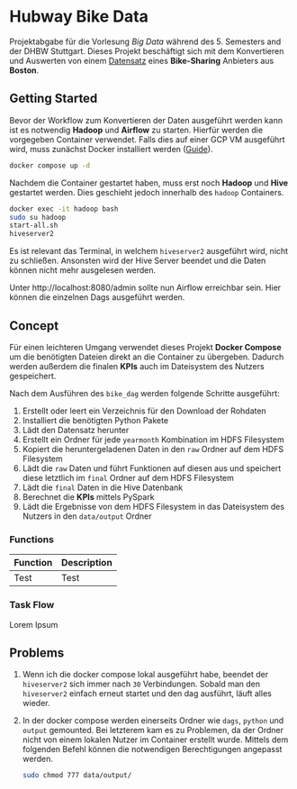 # Hubway Bike Data

Projektabgabe für die Vorlesung _Big Data_ während des 5. Semesters and der DHBW Stuttgart. Dieses Projekt beschäftigt sich mit dem Konvertieren und Auswerten von einem [Datensatz](https://www.kaggle.com/datasets/acmeyer/hubway-data) eines **Bike-Sharing** Anbieters aus **Boston**.

## Getting Started

Bevor der Workflow zum Konvertieren der Daten ausgeführt werden kann ist es notwendig **Hadoop** und **Airflow** zu starten. Hierfür werden die vorgegeben Container verwendet. Falls dies auf einer GCP VM ausgeführt wird, muss zunächst Docker installiert werden ([Guide](https://docs.docker.com/engine/install/ubuntu/)).

```bash
docker compose up -d
```

Nachdem die Container gestartet haben, muss erst noch **Hadoop** und **Hive** gestartet werden. Dies geschieht jedoch innerhalb des `hadoop` Containers.

```bash
docker exec -it hadoop bash
sudo su hadoop
start-all.sh
hiveserver2
```

Es ist relevant das Terminal, in welchem `hiveserver2` ausgeführt wird, nicht zu schließen. Ansonsten wird der Hive Server beendet und die Daten können nicht mehr ausgelesen werden.

Unter http://localhost:8080/admin sollte nun Airflow erreichbar sein. Hier können die einzelnen Dags ausgeführt werden.

## Concept

Für einen leichteren Umgang verwendet dieses Projekt **Docker Compose** um die benötigten Dateien direkt an die Container zu übergeben. Dadurch werden außerdem die finalen **KPIs** auch im Dateisystem des Nutzers gespeichert.

Nach dem Ausführen des `bike_dag` werden folgende Schritte ausgeführt:

1. Erstellt oder leert ein Verzeichnis für den Download der Rohdaten
2. Installiert die benötigten Python Pakete
3. Lädt den Datensatz herunter
4. Erstellt ein Ordner für jede `yearmonth` Kombination im HDFS Filesystem
5. Kopiert die heruntergeladenen Daten in den `raw` Ordner auf dem HDFS Filesystem
6. Lädt die `raw` Daten und führt Funktionen auf diesen aus und speichert diese letztlich im `final` Ordner auf dem HDFS Filesystem
7. Lädt die `final` Daten in die Hive Datenbank
8. Berechnet die **KPIs** mittels PySpark
9. Lädt die Ergebnisse von dem HDFS Filesystem in das Dateisystem des Nutzers in den `data/output` Ordner

### Functions

| Function | Description |
| -------- | ----------- |
| Test     | Test        |

### Task Flow

Lorem Ipsum

## Problems

1. Wenn ich die docker compose lokal ausgeführt habe, beendet der `hiveserver2` sich immer nach `30` Verbindungen. Sobald man den `hiveserver2` einfach erneut startet und den dag ausführt, läuft alles wieder.
2. In der docker compose werden einerseits Ordner wie `dags`, `python` und `output` gemounted. Bei letzterem kam es zu Problemen, da der Ordner nicht von einem lokalen Nutzer im Container erstellt wurde. Mittels dem folgenden Befehl können die notwendigen Berechtigungen angepasst werden.

    ```bash
    sudo chmod 777 data/output/
    ```
